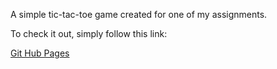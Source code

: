 A simple tic-tac-toe game created for one of my assignments.

To check it out, simply follow this link:

[Git Hub Pages](https://donaldyang17.github.io/tic-tac-toe/)
